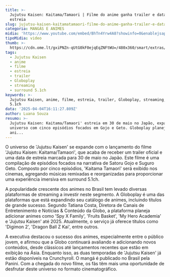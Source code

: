 ```yaml
---
title: >-
  Jujutsu Kaisen: Kaitama/Tamaori | Filme do anime ganha trailer e data de
  estreia
slug: jujutsu-kaisen-kaitamatamaori-filme-do-anime-ganha-trailer-e-data
categoria: MANGÁS E ANIMES
midia: 'https://www.youtube.com/embed/BhTn4Yrw4A8?showinfo=0&enablejsapi=1'
tipoMidia: video
thumb: >-
  https://cdn.ome.lt/gxiPNZn-qUtG0kF0ejqEqZNFtWU=/480x360/smart/extras/conteudos/omelete_THUMB_-_2025-04-04T130615.065.png
tags:
  - Jujutsu Kaisen
  - anime
  - filme
  - estreia
  - trailer
  - Globoplay
  - streaming
  - surround 5.1ch
keywords: >-
  Jujutsu Kaisen, anime, filme, estreia, trailer, Globoplay, streaming, surround
  5.1ch
data: '2025-04-04T16:11:27.809Z'
author: Luana Souza
resumo: >-
  Jujutsu Kaisen: Kaitama/Tamaori' estreia em 30 de maio no Japão, expandindo o
  universo com cinco episódios focados em Gojo e Geto. Globoplay planeja mais
  ani...
---
```


O universo de 'Jujutsu Kaisen' se expande com o lançamento do filme 'Jujutsu Kaisen: Kaitama/Tamaori', que acaba de receber um trailer oficial e uma data de estreia marcada para 30 de maio no Japão. Este filme é uma compilação de episódios focados na narrativa de Satoru Gojo e Suguro Geto. Composto por cinco episódios, 'Kaitama Tamaori' será exibido nos cinemas, agregando músicas remixadas e reorganizadas para proporcionar uma experiência imersiva em surround 5.1ch.

A popularidade crescente dos animes no Brasil tem levado diversas plataformas de streaming a investir neste segmento. A Globoplay é uma das plataformas que está expandindo seu catálogo de animes, incluindo títulos de grande sucesso. Segundo Tatiana Costa, Diretora de Canais de Entretenimento e Notícias & Conteúdo da Globo, a plataforma planeja adicionar animes como 'Spy X Family', 'Fruits Basket', 'My Hero Academia' e 'Jujutsu Kaisen' até 2025. Atualmente, o serviço já oferece títulos como 'Digimon 2', 'Dragon Ball Z Kai', entre outros.

A executiva destacou o sucesso dos animes, especialmente entre o público jovem, e afirmou que a Globo continuará avaliando e adicionando novos conteúdos, desde clássicos até lançamentos recentes que estão em exibição na Ásia. Enquanto isso, as duas temporadas de 'Jujutsu Kaisen' já estão disponíveis na Crunchyroll. O mangá é publicado no Brasil pela Panini. Com a chegada do novo filme, os fãs têm mais uma oportunidade de desfrutar deste universo no formato cinematográfico.
